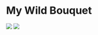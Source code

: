 # My Wild Bouquet

[![](https://img.shields.io/badge/%E2%9C%9A-crear%20articulo-green.svg?style=for-the-badge)](https://github.com/keyvanakbary/mywildbouquet.com/new/master/src/_posts?filename=2017-12-01-mi-articulo.md&value=---%0Alayout:%20post%0Atitle:%20Mi%20Articulo%0Aimage:%20%2Fassets%2Fimages%2Fposts%2Fcuidar-ramo.jpg%20%0Adescription:%20%0Acategories:%0A%20%20-%20Flores%0A---%0A%0AMi%20contenido.)
[![](https://img.shields.io/badge/%E2%96%B2-subir%20imagen-blue.svg?style=for-the-badge)](https://github.com/keyvanakbary/mywildbouquet.com/upload/master/src/assets/images/posts)
